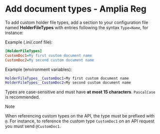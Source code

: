﻿# Add document types - Amplia Reg

To add custom holder file types, add a section to your configuration file named **HolderFileTypes** with entries following the syntax `Type=Name`, for instance:

Example (.ini/.conf file):

```ini
[HolderFileTypes]
CustomDoc1=My first custom document name
CustomDoc2=My second custom document name
```

Example (environment variables):

```sh
HolderFileTypes__CustomDoc1=My first custom document name
HolderFileTypes__CustomDoc2=My second custom document name
```

Types are case-sensitive and must have **at most 15 characters**. `PascalCase` is recommended.

> [!NOTE]
> When referencing custom types on the API, the type must be prefixed with `@`. For instance, to reference the custom type `CustomDoc1` on an
> API request you must send `@CustomDoc1`.
